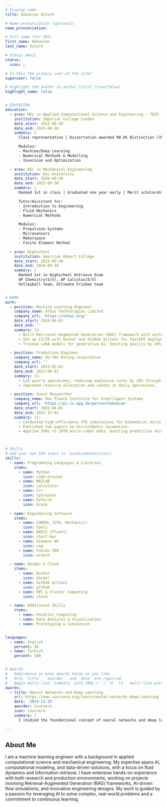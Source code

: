 ```yaml
---
# Display name
title: Hakancan Ozturk

# Name pronunciation (optional)
name_pronunciation: 

# Full name (for SEO)
first_name: Hakancan
last_name: Ozturk

# Status emoji
status:
  icon: ☕️

# Is this the primary user of the site?
superuser: false

# Highlight the author in author lists? (true/false)
highlight_name: false


# EDUCATION
education:
  - area: MSc in Applied Computational Science and Engineering - TEST- TEST
    institution: Imperial College London
    date_start: 2023-09-30
    date_end: 2024-09-30
    summary: |
      Class representative | Dissertation awarded 90.0% Distinction (78.27%)

      Modules:
      - Machine/Deep Learning
      - Numerical Methods & Modelling
      - Inversion and Optimization

  - area: BSc in Mechanical Engineering
    institution: Koc University
    date_start: 2020-09-30
    date_end: 2023-09-30
    summary: |
      Ranked 1st in class | Graduated one year early | Merit scholarship ($30k annually) GPA: 3.99/4.00

      Tutor/Assistant for:
      - Introduction to Engineering
      - Fluid Mechanics
      - Numerical Methods

      Modules:
      - Propulsion Systems
      - Microsensors
      - Makerspace
      - Finite Element Method

  - area: Highschool
    institution: American Robert College
    date_start: 2015-09-30
    date_end: 2020-09-30
    summary: |
      Ranked 1st in Highschool Entrance Exam
      AP Chemistry(5/5), AP Calculus(5/5)
      Volleyball team, Ultimate Frisbee team


# WORK
work:
  - position: Machine Learning Engineer
    company_name: Albus Technologies Limited
    company_url: 'https://albus.org/'
    date_start: 2024-06-01
    date_end: ''
    summary: |2-
      - Built Retrieval-Augmented Generation (RAG) framework with vector search, improving LLM output relevance by 40%.
      - Set up CI/CD with Docker and GitHub Actions for FastAPI deployment on Azure.
      - Trained LoRA models for generative AI, boosting quality by 20% and reducing training time by 10%.

  - position: Production Engineer
    company_name: SU-TAS Mining Corporation
    company_url: ''
    date_start: 2023-02-01
    date_end: 2023-08-01
    summary: |2-
      - Led quarry operations, reducing explosive costs by 20% through optimized placement.
      - Improved resource allocation and safety in daily operations.

  - position: Guest Researcher
    company_name: Max Planck Institute for Intelligent Systems
    company_url: 'https://pi.is.mpg.de/person/hakancan'
    date_start: 2022-06-01
    date_end: 2022-12-01
    summary: |2-
      - Conducted high-efficiency CFD simulations for biomedical micro-robots, optimizing COMSOL in a cluster.
      - Published two papers on microrobotic locomotion.
      - Applied SVMs to 10TB micro-robot data, boosting predictive accuracy.



# Skills
# Add your own SVG icons to `assets/media/icons/`
skills:
  - name: Programming Languages & Libraries
    items:
      - name: Python
        icon: code-bracket
      - name: MATLAB
        icon: calculator
      - name: C++
        icon: cplusplus
      - name: PyTorch
        icon: brain

  - name: Engineering Software
    items:
      - name: COMSOL (CFD, Mechanics)
        icon: tools
      - name: ANSYS (Fluent)
        icon: chart-bar
      - name: Siemens NX
        icon: cog
      - name: Fusion 360
        icon: wrench

  - name: DevOps & Cloud
    items:
      - name: Docker
        icon: docker
      - name: GitHub Actions
        icon: github
      - name: HPC & Cluster Computing
        icon: cloud

  - name: Additional Skills
    items:
      - name: Parallel Computing
      - name: Data Analysis & Visualization
      - name: Prototyping & Simulation


languages:
  - name: English
    percent: 90
  - name: Turkish
    percent: 100


# Awards.
#   Add/remove as many awards below as you like.
#   Only `title`, `awarder`, and `date` are required.
#   Begin multi-line `summary` with YAML's `|` or `|2-` multi-line prefix and indent 2 spaces below.
awards:
  - title: Neural Networks and Deep Learning
    url: https://www.coursera.org/learn/neural-networks-deep-learning
    date: '2023-11-25'
    awarder: Coursera
    icon: coursera
    summary: |
      I studied the foundational concept of neural networks and deep learning. By the end, I was familiar with the significant technological trends driving the rise of deep learning; build, train, and apply fully connected deep neural networks; implement efficient (vectorized) neural networks; identify key parameters in a neural network’s architecture; and apply deep learning to your own applications.
  
---
```


## About Me

I am a machine learning engineer with a background in applied computational science and mechanical engineering. My expertise spans AI, computational modeling, and data-driven solutions, with a focus on fluid dynamics and information retrieval. I have extensive hands-on experience with both research and production environments, working on projects involving Retrieval-Augmented Generation (RAG) frameworks, AI-driven flow simulations, and innovative engineering designs. My work is guided by a passion for leveraging AI to solve complex, real-world problems and a commitment to continuous learning.

